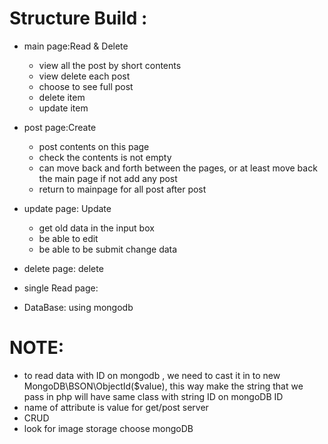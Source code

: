 # Structure Build :
- main page:Read & Delete
    - view all the post by short contents
    - view delete each post 
    - choose to see full post
    - delete item
    - update item  
- post page:Create
    - post contents on this page
    - check the contents is not empty 
    - can move back and forth between the pages, or at least move back the main page if not add any post
    - return to mainpage for all post after post
- update page: Update
    - get old data in the input box 
    - be able to edit 
    - be able to be submit change data
- delete page: delete 

- single Read page:
- DataBase: using mongodb
# NOTE:
- to read data with ID on mongodb , we need to cast it in to new MongoDB\BSON\ObjectId($value), this way make the string that we pass in php will have same class with string ID on mongoDB ID 
- name of attribute is value for get/post server
- CRUD
- look for image storage choose mongoDB